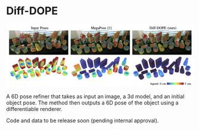 # Diff-DOPE

![Diff-DOPE compared to megapose](figures/teaser.png)

A 6D pose refiner that takes as input an image, a 3d model, and an initial object pose. The method then outputs a 6D pose of the object using a differentiable renderer.

Code and data to be release soon (pending internal approval). 
